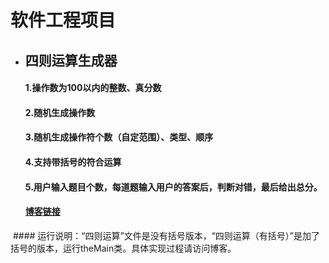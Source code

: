 
# 软件工程项目
* ## 四则运算生成器
  #### 1.操作数为100以内的整数、真分数
  #### 2.随机生成操作数
  #### 3.随机生成操作符个数（自定范围）、类型、顺序
  #### 4.支持带括号的符合运算
  #### 5.用户输入题目个数，每道题输入用户的答案后，判断对错，最后给出总分。
  #### [博客链接](http://www.cnblogs.com/VicLily/p/7602824.html)
  #### 运行说明：“四则运算”文件是没有括号版本，“四则运算（有括号）”是加了括号的版本，运行theMain类。具体实现过程请访问博客。

